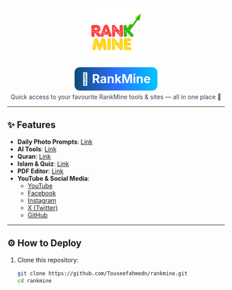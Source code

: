 <p align="center">
  <img src="logo.png" alt="RankMine Logo" width="120">
</p>

<div align="center" style="margin-bottom:12px">
  <h1 style="margin:6px 0 0;padding:10px 16px;border-radius:12px;display:inline-block;
             background:linear-gradient(90deg,#0f4c75 0%, #2b6fff 50%, #00c6ff 100%);
             color:#fff;font-weight:700;">
    🌟 RankMine
  </h1>
  <p style="margin:6px 0 0;color:#334155;">Quick access to your favourite RankMine tools & sites — all in one place 🚀</p>
</div>

---

## ✨ Features

- **Daily Photo Prompts**: [Link](https://rankmine.blogspot.com/p/daily-photo-prompts.html)  
- **AI Tools**: [Link](https://rankmine.blogspot.com/p/tools.html)  
- **Quran**: [Link](https://islamicquizgamezz.blogspot.com/p/quran.html)  
- **Islam & Quiz**: [Link](https://islamicquizgamezz.blogspot.com/p/game.html)  
- **PDF Editor**: [Link](https://onlinepdfeditorhub.blogspot.com/)  
- **YouTube & Social Media**:
  - [YouTube](https://www.youtube.com/@touseefahmedn)  
  - [Facebook](https://www.facebook.com/touseefahmed.n)  
  - [Instagram](https://www.instagram.com/touseefahmed.n)  
  - [X (Twitter)](https://x.com/TouseefAhmed_n)  
  - [GitHub](https://github.com/Touseefahmedn)

---

## ⚙️ How to Deploy

1. Clone this repository:
   ```bash
   git clone https://github.com/Touseefahmedn/rankmine.git
   cd rankmine
